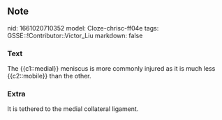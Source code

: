 ## Note
nid: 1661020710352
model: Cloze-chrisc-ff04e
tags: GSSE::!Contributor::Victor_Liu
markdown: false

### Text
The {{c1::medial}} meniscus is more commonly injured as it is much less {{c2::mobile}} than the other.

### Extra
It is tethered to the medial collateral ligament.
